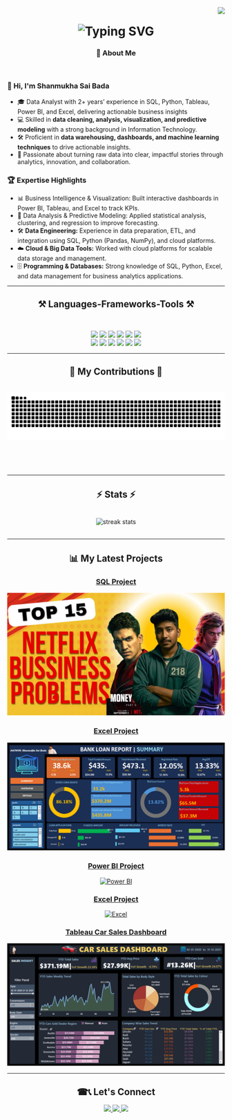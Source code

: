 



<img align="right" src="https://visitor-badge.laobi.icu/badge?page_id=shanmukhasaibada.visitor-badge&left_color=red&right_color=green&left_text=HelloVisitors" />

<h1 align="center">
 <img src="https://readme-typing-svg.demolab.com?font=Cooper&weight=700&pause=900&color=F7E8F4&width=435&lines=Hello+%F0%9F%91%8B;This+is+Shanmukha+Sai+Bada+%F0%9F%8F%8B%EF%B8%8F%E2%80%8D%E2%99%82%EF%B8%8F+;A+Experienced+Data+Analyst+%F0%9F%92%BB;And+a+Great+Story+Teller+from+India%E2%9C%A8" alt="Typing SVG" />
</h1>
<h3 align="center">  🚀 About Me  </h3>

<br/>
                                                     
<div align="Left">
  
### 👋 Hi, I'm Shanmukha Sai Bada  

- 🎓 Data Analyst with 2+ years’ experience in SQL, Python, Tableau, Power BI, and Excel, delivering actionable business insights  
- 💻 Skilled in **data cleaning, analysis, visualization, and predictive modeling** with a strong background in Information Technology.  
- 🛠 Proficient in **data warehousing, dashboards, and machine learning techniques** to drive actionable insights.  
- 🚀 Passionate about turning raw data into clear, impactful stories through analytics, innovation, and collaboration.  

### 🏆 Expertise Highlights  

- 📊 Business Intelligence & Visualization: Built interactive dashboards in Power BI, Tableau, and Excel to track KPIs.
- 🧮 Data Analysis & Predictive Modeling: Applied statistical analysis, clustering, and regression to improve forecasting.  
- 🛠 **Data Engineering:** Experience in data preparation, ETL, and integration using SQL, Python (Pandas, NumPy), and cloud platforms.  
- ☁️ **Cloud & Big Data Tools:** Worked with cloud platforms for scalable data storage and management.  
- 🗄 **Programming & Databases:** Strong knowledge of SQL, Python, Excel, and data management for business analytics applications.  
 </div>

<hr/>
 
<h2 align="center">⚒️ Languages-Frameworks-Tools ⚒️</h2>
<br/>
<p align="center">
    <img src="https://img.shields.io/badge/Tableau-E97627?style=for-the-badge&logo=Tableau&logoColor=white"/>
    <img src="https://img.shields.io/badge/PowerBI-F2C811?style=for-the-badge&logo=Power%20BI&logoColor=white" /> 
    <img src="https://img.shields.io/badge/Python-FFD43B?style=for-the-badge&logo=python&logoColor=blue" /> 
    <img src="https://img.shields.io/badge/MySQL-005C84?style=for-the-badge&logo=mysql&logoColor=white" />
    <img src="https://img.shields.io/badge/PostgreSQL-316192?style=for-the-badge&logo=postgresql&logoColor=white" />
    <img src="https://img.shields.io/badge/Microsoft_Excel-217346?style=for-the-badge&logo=microsoft-excel&logoColor=white" /><br>
    <img src="https://img.shields.io/badge/Google_Cloud-4285F4?style=for-the-badge&logo=google-cloud&logoColor=white" />
    <img src="https://img.shields.io/badge/Amazon_Web_Services-FF9900?style=for-the-badge&logo=amazonwebservices&logoColor=white" />
    <img src="https://img.shields.io/badge/Pandas-2C2D72?style=for-the-badge&logo=pandas&logoColor=white" />
    <img src="https://img.shields.io/badge/Numpy-777BB4?style=for-the-badge&logo=numpy&logoColor=white"/>
    <img src="https://img.shields.io/badge/microsoft%20azure-0089D6?style=for-the-badge&logo=microsoft-azure&logoColor=white" />
    <img src="https://img.shields.io/badge/Adobe%20Lightroom-31A8FF?style=for-the-badge&logo=Adobe%20Lightroom&logoColor=white" />
    

</div>

<br/> 
<hr/>


<div align="center">
  <h2>🐍 My Contributions 🐍</h2>
  <br>
  <img alt="snake eating my contributions" src="https://raw.githubusercontent.com/shanmukhsaibada/shanmukhsaibada/output/github-contribution-grid-snake.svg" />
  
  <br/><br/><br/>
</div> 

<hr/>

<h2 align="center">⚡ Stats ⚡</h2>
<br>
<div align=center>
  <img width=390 src="https://github-readme-streak-stats-salesp07.vercel.app/?user=shanmukhsaibada&count_private=true&theme=react&border_radius=10" alt="streak stats"/>
<br/><br/>

<hr/>

<div align="center">

## 📊 My Latest Projects

### [SQL Project](https://github.com/shanmukhsaibada/Sql_Netflix_Business_Problems_Project4)
[![SQL](https://github.com/shanmukhsaibada/Sql_Netflix_Business_Problems_Project4/blob/main/netflixposter.jpg)](https://github.com/shanmukhsaibada/Sql_Netflix_Business_Problems_Project4)

### [Excel Project](https://github.com/shanmukhsaibada/Excel_BankLoan_Data_Analysis_3)
[![Excel](https://github.com/shanmukhsaibada/Excel_BankLoan_Data_Analysis_3/blob/main/summarydashboard.PNG)](https://github.com/shanmukhsaibada/Excel_BankLoan_Data_Analysis_3)

### [Power BI Project](https://github.com/shanmukhsaibada/PowerBI_Patient_Waitlist_Analytics_P3)
[![Power BI](https://github.com/shanmukhsaibada/PowerBI_Patient_Waitlist_Analytics_P3/blob/main/patientsdashboard.PNG)](https://github.com/shanmukhsaibada/PowerBI_Patient_Waitlist_Analytics_P3)


### [Excel Project](https://github.com/shanmukhsaibada/Excel_Blinkit_Data_Analysis_2)
[![Excel](https://github.com/shanmukhsaibada/Excel_Blinkit_Data_Analysis_2/blob/main/blinkit.PNG)](https://github.com/shanmukhsaibada/Excel_Blinkit_Data_Analysis_2)


### [Tableau Car Sales Dashboard](https://github.com/shanmukhsaibada/Tableau_Car_Sales_p2)

[![Tableau Car Sales](https://github.com/shanmukhsaibada/Tableau_Car_Sales_p2/blob/main/CARDASH.PNG)](https://github.com/shanmukhsaibada/Tableau_Car_Sales_p2)


</div>

<hr/>

<div align="center"> 

## ☎📞 Let's Connect
 
  <a href="badashanmukhasai@gmail.com">
    <img src="https://img.shields.io/badge/Gmail-333333?style=for-the-badge&logo=gmail&logoColor=red" />
  </a>
  <a href="https://linkedin.com/in/shanmukha-sai-bada" target="_blank">
    <img src="https://img.shields.io/badge/LinkedIn-0077B5?style=for-the-badge&logo=linkedin&logoColor=white" target="_blank" />
  </a>
  <a href="https://shanmukhsaibada.github.io" target="_blank">
     <img src="https://img.shields.io/badge/Portfolio-FF5722?style=for-the-badge&logo=todoist&logoColor=white" target="_blank" /> <!-- sqlite, safari, google-chrome are other good icon options -->
  </a>
</div>
